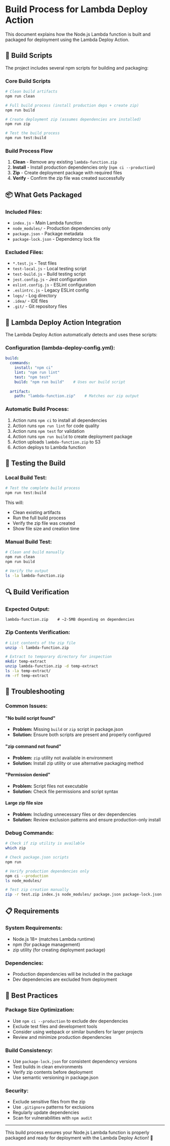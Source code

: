 # Build Process for Lambda Deploy Action

This document explains how the Node.js Lambda function is built and packaged for deployment using the Lambda Deploy Action.

## 🔧 Build Scripts

The project includes several npm scripts for building and packaging:

### Core Build Scripts

```bash
# Clean build artifacts
npm run clean

# Full build process (install production deps + create zip)
npm run build

# Create deployment zip (assumes dependencies are installed)
npm run zip

# Test the build process
npm run test:build
```

### Build Process Flow

1. **Clean** - Remove any existing `lambda-function.zip`
2. **Install** - Install production dependencies only (`npm ci --production`)
3. **Zip** - Create deployment package with required files
4. **Verify** - Confirm the zip file was created successfully

## 📦 What Gets Packaged

### Included Files:
- `index.js` - Main Lambda function
- `node_modules/` - Production dependencies only
- `package.json` - Package metadata
- `package-lock.json` - Dependency lock file

### Excluded Files:
- `*.test.js` - Test files
- `test-local.js` - Local testing script
- `test-build.js` - Build testing script
- `jest.config.js` - Jest configuration
- `eslint.config.js` - ESLint configuration
- `.eslintrc.js` - Legacy ESLint config
- `logs/` - Log directory
- `.idea/` - IDE files
- `.git/` - Git repository files

## 🎯 Lambda Deploy Action Integration

The Lambda Deploy Action automatically detects and uses these scripts:

### Configuration (lambda-deploy-config.yml):
```yaml
build:
  commands:
    install: "npm ci"
    lint: "npm run lint"
    test: "npm test"
    build: "npm run build"    # Uses our build script
  
  artifact:
    path: "lambda-function.zip"    # Matches our zip output
```

### Automatic Build Process:
1. Action runs `npm ci` to install all dependencies
2. Action runs `npm run lint` for code quality
3. Action runs `npm test` for validation
4. Action runs `npm run build` to create deployment package
5. Action uploads `lambda-function.zip` to S3
6. Action deploys to Lambda function

## 🧪 Testing the Build

### Local Build Test:
```bash
# Test the complete build process
npm run test:build
```

This will:
- Clean existing artifacts
- Run the full build process
- Verify the zip file was created
- Show file size and creation time

### Manual Build Test:
```bash
# Clean and build manually
npm run clean
npm run build

# Verify the output
ls -la lambda-function.zip
```

## 🔍 Build Verification

### Expected Output:
```
lambda-function.zip    # ~2-5MB depending on dependencies
```

### Zip Contents Verification:
```bash
# List contents of the zip file
unzip -l lambda-function.zip

# Extract to temporary directory for inspection
mkdir temp-extract
unzip lambda-function.zip -d temp-extract
ls -la temp-extract/
rm -rf temp-extract
```

## 🚨 Troubleshooting

### Common Issues:

#### "No build script found"
- **Problem:** Missing `build` or `zip` script in package.json
- **Solution:** Ensure both scripts are present and properly configured

#### "zip command not found"
- **Problem:** `zip` utility not available in environment
- **Solution:** Install zip utility or use alternative packaging method

#### "Permission denied"
- **Problem:** Script files not executable
- **Solution:** Check file permissions and script syntax

#### Large zip file size
- **Problem:** Including unnecessary files or dev dependencies
- **Solution:** Review exclusion patterns and ensure production-only install

### Debug Commands:
```bash
# Check if zip utility is available
which zip

# Check package.json scripts
npm run

# Verify production dependencies only
npm ci --production
ls node_modules/

# Test zip creation manually
zip -r test.zip index.js node_modules/ package.json package-lock.json
```

## 📋 Requirements

### System Requirements:
- Node.js 18+ (matches Lambda runtime)
- npm (for package management)
- zip utility (for creating deployment package)

### Dependencies:
- Production dependencies will be included in the package
- Dev dependencies are excluded from deployment

## 🎯 Best Practices

### Package Size Optimization:
- Use `npm ci --production` to exclude dev dependencies
- Exclude test files and development tools
- Consider using webpack or similar bundlers for larger projects
- Review and minimize production dependencies

### Build Consistency:
- Use `package-lock.json` for consistent dependency versions
- Test builds in clean environments
- Verify zip contents before deployment
- Use semantic versioning in package.json

### Security:
- Exclude sensitive files from the zip
- Use `.gitignore` patterns for exclusions
- Regularly update dependencies
- Scan for vulnerabilities with `npm audit`

---

This build process ensures your Node.js Lambda function is properly packaged and ready for deployment with the Lambda Deploy Action! 🚀
